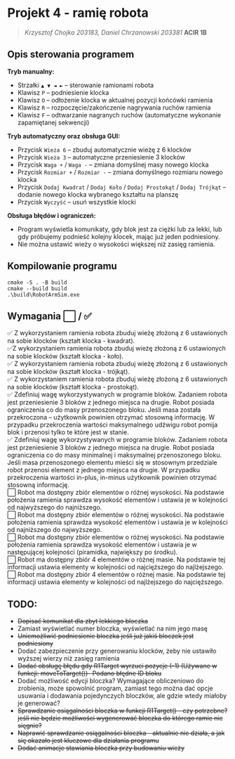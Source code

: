 # Projekt 4 - ramię robota

>*Krzysztof&nbsp;Chojka&nbsp;203183, Daniel&nbsp;Chrzanowski&nbsp;203381* **ACIR&nbsp;1B**

## Opis sterowania programem

**Tryb manualny:**
- Strzałki `▲ ▼ ◄ ►` – sterowanie ramionami robota
- Klawisz `P` – podniesienie klocka
- Klawisz `O` – odłożenie klocka w aktualnej pozycji końcówki ramienia
- Klawisz `R` – rozpoczęcie/zakończenie nagrywania ruchów ramienia
- Klawisz `F` – odtwarzanie nagranych ruchów (automatyczne wykonanie zapamiętanej sekwencji)

**Tryb automatyczny oraz obsługa GUI:**
- Przycisk `Wieża 6` – zbuduj automatycznie wieżę z 6 klocków
- Przycisk `Wieża 3` – automatyczne przeniesienie 3 klocków
- Przycisk `Waga +` / `Waga -` – zmiana domyślnej masy nowego klocka
- Przycisk `Rozmiar +` / `Rozmiar -` – zmiana domyślnego rozmiaru nowego klocka
- Przycisk `Dodaj Kwadrat` / `Dodaj Koło` / `Dodaj Prostokąt` / `Dodaj Trójkąt` – dodanie nowego klocka wybranego kształtu na planszę
- Przycisk `Wyczyść` – usuń wszystkie klocki

**Obsługa błędów i ograniczeń:**
- Program wyświetla komunikaty, gdy blok jest za ciężki lub za lekki, lub gdy próbujemy podnieść kolejny klocek, mając już jeden podniesiony.
- Nie można ustawić wieży o wysokości większej niż zasięg ramienia.

## Kompilowanie programu
```
cmake -S . -B build
cmake --build build
.\build\RobotArmSim.exe
```

## Wymagania ⬜ / ✅

✅ Z wykorzystaniem ramienia robota zbuduj wieżę złożoną z 6 ustawionych na sobie klocków (kształt klocka - kwadrat).  
✅Z wykorzystaniem ramienia robota zbuduj wieżę złożoną z 6 ustawionych na sobie klocków (kształt klocka - koło).  
✅ Z wykorzystaniem ramienia robota zbuduj wieżę złożoną z 6 ustawionych na sobie klocków (kształt klocka - trójkąt).  
✅ Z wykorzystaniem ramienia robota zbuduj wieżę złożoną z 6 ustawionych na sobie klocków (kształt klocka - prostokąt).  
✅ Zdefiniuj wagę wykorzystywanych w programie bloków. Zadaniem robota jest przeniesienie 3 bloków z jednego miejsca na drugie. Robot posiada ograniczenia co do masy przenoszonego bloku. Jeśli masa została przekroczona – użytkownik powinien otrzymać stosowną informację. W przypadku przekroczenia wartości maksymalnego udźwigu robot pomija blok i przenosi tylko te które jest w stanie.  
✅ Zdefiniuj wagę wykorzystywanych w programie bloków. Zadaniem robota jest przeniesienie 3 bloków z jednego miejsca na drugie. Robot posiada ograniczenia co do masy minimalnej i maksymalnej przenoszonego bloku. Jeśli masa przenoszonego elementu mieści się w stosownym przedziale robot przenosi element z jednego miejsca na drugie. W przypadku przekroczenia wartości in-plus, in-minus użytkownik powinien otrzymać stosowną informację.  
⬜ Robot ma dostępny zbiór elementów o różnej wysokości. Na podstawie położenia ramienia sprawdza wysokość elementów i ustawia je w kolejności od najwyższego do najniższego.  
⬜ Robot ma dostępny zbiór elementów o różnej wysokości. Na podstawie położenia ramienia sprawdza wysokość elementów i ustawia je w kolejności od najniższego do najwyższego.  
⬜ Robot ma dostępny zbiór elementów o różnej wysokości. Na podstawie położenia ramienia sprawdza wysokość elementów i ustawia je w następującej kolejności (piramidka, największy po środku).  
⬜ Robot ma dostępny zbiór 4 elementów o różnej masie. Na podstawie tej informacji ustawia elementy w kolejności od najcięższego do najlżejszego.  
⬜ Robot ma dostępny zbiór 4 elementów o różnej masie. Na podstawie tej informacji ustawia elementy w kolejności od najlżejszego do najcięższego.  

## TODO:
- ~~Dopisać komunikat dla zbyt lekkiego bloczka~~
- Zamiast wyświetlać numer bloczka, wyświetlać na nim jego masę
- ~~Uniemożliwić podniesienie bloczka jeśli już jakiś bloczek jest podniesiony~~
- Dodać zabezpieczenie przy generowaniu klocków, żeby nie ustawiło wyższej wierzy niż zasięg ramienia
- ~~Dodać obsługę błędu gdy R1Target wyrzuci pozycje (-1) (Używane w funkcji: moveToTarget())- Podano błędne ID bloku~~
- Dodać możliwość edycji bloczka? Wymagające obliczeniowo do zrobienia, może spowolnić program, zamiast tego można dać opcje usuwania i dodawania pojedynczych bloczków, ale gdzie wtedy miałoby je generować? 
- ~~Sprawdzanie osiągalności bloczka w funkcji R1Target() - czy potrzebne? jeśli nie będzie możliwości wygenerować bloczka do którego ramie nie sięgnie?~~
- ~~Naprawić sprawdzanie osiągalności bloczka - aktualnie nie działa, a jak się okazało jest kluczowe dla działania programu~~
- ~~Dodać animacje stawiania bloczka przy budowaniu wieży~~